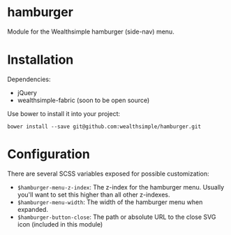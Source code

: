 # hamburger
Module for the Wealthsimple hamburger (side-nav) menu.

# Installation

Dependencies:

- jQuery
- wealthsimple-fabric (soon to be open source)

Use bower to install it into your project:

    bower install --save git@github.com:wealthsimple/hamburger.git

# Configuration

There are several SCSS variables exposed for possible customization:

- `$hamburger-menu-z-index`: The z-index for the hamburger menu. Usually you'll want to set this higher than all other z-indexes.
- `$hamburger-menu-width`: The width of the hamburger menu when expanded.
- `$hamburger-button-close`: The path or absolute URL to the close SVG icon (included in this module)
